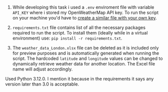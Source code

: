 1. While developing this task i used a `.env` enviroment file with variable `API_KEY`
where i stored my OpenWeatherMap API key. To run the script on your machine you'd have
to <u>create a similar file with your own key</u>.

2. `requirements.txt` file contains list of all the necessary packages required to run the script.
To install them (ideally while in a virtual environment) use: `pip install -r requirements.txt`.

3. The `weather_data_London.xlsx` file can be deleted as it is included only for preview purposes and is 
automatically generated when running the script. The hardcoded `latitude` and `longitude` values can be
changed to dynamically retrieve weather data for another location. The Excel file name will adjust accordingly.

Used Python 3.12.0. I mention it because in the requirements it says any version later than 3.0 is acceptable.